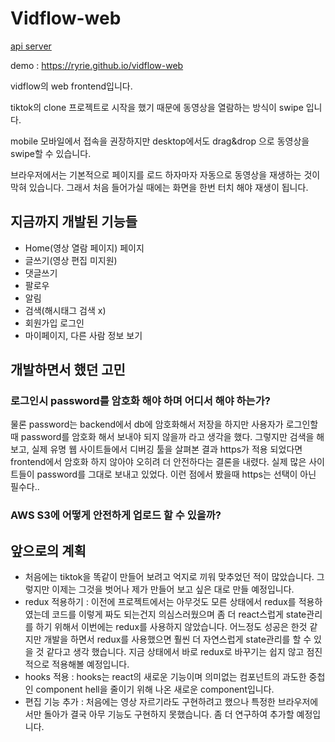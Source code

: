 # Vidflow-web

[api server](https://github.com/ryrie/vidflow)

demo : https://ryrie.github.io/vidflow-web

vidflow의 web frontend입니다. 

tiktok의 clone 프로젝트로 시작을 했기 때문에 동영상을 열람하는 방식이 swipe 입니다. 

mobile 모바일에서 접속을 권장하지만 desktop에서도 drag&drop 으로 동영상을 swipe할 수 있습니다.

브라우저에서는 기본적으로 페이지를 로드 하자마자 자동으로 동영상을 재생하는 것이 막혀 있습니다. 그래서 처음 들어가실 때에는 화면을 한번 터치 해야 재생이 됩니다.

## 지금까지 개발된 기능들

- Home(영상 열람 페이지) 페이지
- 글쓰기(영상 편집 미지원)
- 댓글쓰기
- 팔로우
- 알림
- 검색(해시태그 검색 x)
- 회원가입 로그인
- 마이페이지, 다른 사람 정보 보기

## 개발하면서 했던 고민

### 로그인시 password를 암호화 해야 하며 어디서 해야 하는가?
물론 password는 backend에서 db에 암호화해서 저장을 하지만 사용자가 로그인할때 password를 암호화 해서 보내야 되지 않을까 라고 생각을 했다. 그렇지만 검색을 해보고, 실제 유명 웹 사이트들에서 디버깅 툴을 살펴본 결과 https가 적용 되었다면 frontend에서 암호화 하지 않아야 오히려 더 안전하다는 결론을 내렸다. 실제 많은 사이트들이 password를 그대로 보내고 있었다. 이런 점에서 봤을때 https는 선택이 아닌 필수다..

### AWS S3에 어떻게 안전하게 업로드 할 수 있을까?

## 앞으로의 계획

- 처음에는 tiktok을 똑같이 만들어 보려고 억지로 끼워 맞추었던 적이 많았습니다. 그렇지만 이제는 그것을 벗어나 제가 만들어 보고 싶은 대로 만들 예정입니다.
- redux 적용하기 : 이전에 프로젝트에서는 아무것도 모른 상태에서 redux를 적용하였는데 코드를 이렇게 짜도 되는건지 의심스러웠으며 좀 더 react스럽게 state관리를 하기 위해서 이번에는 redux를 사용하지 않았습니다. 어느정도 성공은 한것 같지만 개발을 하면서 redux를 사용했으면 훨씬 더 자연스럽게 state관리를 할 수 있을 것 같다고 생각 했습니다. 지금 상태에서 바로 redux로 바꾸기는 쉽지 않고 점진적으로 적용해볼 예정입니다.  
- hooks 적용 : hooks는 react의 새로운 기능이며 의미없는 컴포넌트의 과도한 중첩인 component hell을 줄이기 위해 나온 새로운 component입니다.
- 편집 기능 추가 : 처음에는 영상 자르기라도 구현하려고 했으나 특정한 브라우저에서만 돌아가 결국 아무 기능도 구현하지 못했습니다. 좀 더 연구하여 추가할 예정입니다.

